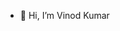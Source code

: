 - 👋 Hi, I’m Vinod Kumar

<!---
vinodkumar2019/vinodkumar2019 is a ✨ special ✨ repository because its `README.md` (this file) appears on your GitHub profile.
You can click the Preview link to take a look at your changes.
--->
